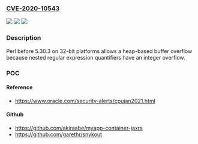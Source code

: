 ### [CVE-2020-10543](https://cve.mitre.org/cgi-bin/cvename.cgi?name=CVE-2020-10543)
![](https://img.shields.io/static/v1?label=Product&message=n%2Fa&color=blue)
![](https://img.shields.io/static/v1?label=Version&message=n%2Fa&color=blue)
![](https://img.shields.io/static/v1?label=Vulnerability&message=n%2Fa&color=brighgreen)

### Description

Perl before 5.30.3 on 32-bit platforms allows a heap-based buffer overflow because nested regular expression quantifiers have an integer overflow.

### POC

#### Reference
- https://www.oracle.com/security-alerts/cpujan2021.html

#### Github
- https://github.com/akiraabe/myapp-container-jaxrs
- https://github.com/garethr/snykout

